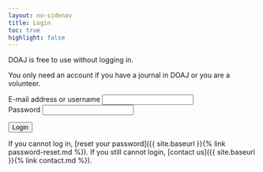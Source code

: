 ```yaml
---
layout: no-sidenav
title: Login
toc: true
highlight: false
---
```


DOAJ is free to use without logging in.

You only need an account if you have a journal in DOAJ or you are a volunteer.

<form>
  <div class="form__question">
    <label for="email">E-mail address or username</label>
    <input id="email" type="email">
  </div>
  <div class="form__question">
    <label for="password">Password</label>
    <input id="password" type="password">
  </div>
  <p>
    <input type="submit" value="Login">
  </p>
</form>

If you cannot log in, [reset your password]({{ site.baseurl }}{% link password-reset.md %}). If you still cannot login, [contact us]({{ site.baseurl }}{% link contact.md %}).
